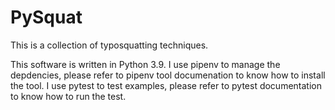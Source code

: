 # PySquat
This is a collection of typosquatting techniques.

This software is written in Python 3.9.
I use pipenv to manage the depdencies, please refer to pipenv tool documenation to know how to
install the tool.
I use pytest to test examples, please refer to pytest documentation to know how to run the test.

